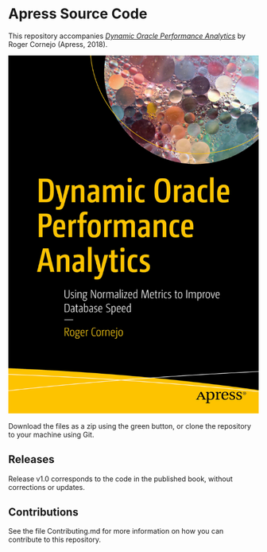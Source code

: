 # Apress Source Code

This repository accompanies [*Dynamic Oracle Performance Analytics*](https://www.apress.com/9781484241363) by Roger Cornejo (Apress, 2018).

[comment]: #cover
![Cover image](9781484241363.jpg)

Download the files as a zip using the green button, or clone the repository to your machine using Git.

## Releases

Release v1.0 corresponds to the code in the published book, without corrections or updates.

## Contributions

See the file Contributing.md for more information on how you can contribute to this repository.